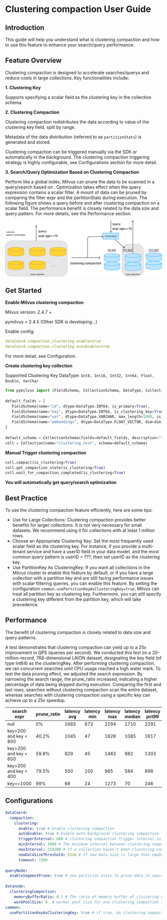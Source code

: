# Clustering compaction User Guide

## Introduction

This guide will help you understand what is clustering compaction and how to use this feature to enhance your search/query performance.

##  Feature Overview

Clustering compaction is designed to accelerate searches/querys and reduce costs in large collections. Key functionalities include:

**1. Clustering Key**

Supports specifying a scalar field as the clustering key in the collection schema.

**2. Clustering Compaction**

Clustering compaction redistributes the data according to value of the clustering key field, split by range. 

Metadata of the data distribution (referred to as `partitionStats`) is generated and stored.

Clustering compaction can be triggered manually via the SDK or automatically in the background. The clustering compaction triggering strategy is highly configurable, see Configurations section for more detail.

**3. Search/Query Optimization Based on Clustering Compaction**

Perform like a global index, Milvus can prune the data to be scanned in a query/search based on . Optimization takes effect when the query expression contains a scalar filter. A mount of data can be pruned by comparing the filter expr and the partitionStats during execution. The following figure shows a query before and after clustering compaction on a scalar field. The performance benefit is closely related to the data size and query pattern. For more details, see the Performance section.

<img src="./figs/clustering_compaction.png">


## Get Started

**Enable Milvus clustering compaction**

Milvus version: 2.4.7 +

pymilvus > 2.4.5 (Other SDK is developing...)

Enable config:
```yaml
dataCoord.compaction.clustering.enable=true
dataCoord.compaction.clustering.autoEnable=true
```   
For more detail, see Configuration.

**Create clustering key collection**

Supported Clustering Key DataType: ```Int8, Int16, Int32, Int64, Float, Double, VarChar```

```python
from pymilvus import (FieldSchema, CollectionSchema, DataType, Collection)

default_fields = [
   FieldSchema(name="id", dtype=DataType.INT64, is_primary=True),
   FieldSchema(name="key", dtype=DataType.INT64, is_clustering_key=True),
   FieldSchema(name="var", dtype=DataType.VARCHAR, max_length=1000, is_primary=False),
   FieldSchema(name="embeddings", dtype=DataType.FLOAT_VECTOR, dim=dim)
]

default_schema = CollectionSchema(fields=default_fields, description="test clustering-key collection")
coll = Collection(name="clustering_test", schema=default_schema)
```

**Manual Trigger clustering compaction**

```python
coll.compact(is_clustering=True)
coll.get_compaction_state(is_clustering=True)
coll.wait_for_compaction_completed(is_clustering=True)
```

**You will automatically get query/search optimization**

## Best Practice
   
To use the clustering compaction feature efficiently, here are some tips:

- Use for Large Collections: Clustering compaction provides better benefits for larger collections. It is not very necessary for small datasets. We recommend using it for collections with at least 1 million rows.
- Choose an Appropriate Clustering Key: Set the most frequently used scalar field as the clustering key. For instance, if you provide a multi-tenant service and have a userID field in your data model, and the most common query pattern is userID = ???, then set userID as the clustering key.
- Use PartitionKey As ClusteringKey: If you want all collections in the Milvus cluster to enable this feature by default, or if you have a large collection with a partition key and are still facing performance issues with scalar filtering queries, you can enable this feature. By setting the configuration `common.usePartitionKeyAsClusteringKey=true`, Milvus can treat all partition key as clustering key. Furthermore, you can still specify a clustering key different from the partition key, which will take precedence.
  
## Performance
  
The benefit of clustering compaction is closely related to data size and query patterns. 

A test demonstrates that clustering compaction can yield up to a 25x improvement in QPS (queries per second).
We conducted this test on a 20-million-record, 768-dimensional LAION dataset, designating the key field (of type Int64) as the clusteringKey. After performing clustering compaction, we ran concurrent searches until CPU usage reached a high water mark. To test the data pruning effect, we adjusted the search expression. By narrowing the search range, the prune_ratio increased, indicating a higher percentage of data being skipped during execution.
Comparing the first and last rows, searches without clustering compaction scan the entire dataset, whereas searches with clustering compaction using a specific key can achieve up to a 25x speedup.

| search expr                 | prune_ratio | latency avg|latency min|latency max|latency median|latency  pct99 | qps |
|-----------------------------|---|---|---|---|---|-------|---|
| null                        | 0% |1685|672|2294|1710| 2291  | 17.75 |
| key>200 and key < 800       | 40.2% |1045|47|1828|1085| 1617  | 28.38 |
| key>200 and key < 600       | 59.8% |829|45|1483|882| 1303  | 35.78 |
| key>200 and key < 400       | 79.5% |550|100|985|584| 898   | 54.00 |
| key==1000                   | 99% |68|24|1273|70| 246   | 431.41 |

## Configurations

```yaml
dataCoord:
  compaction:
    clustering:
      enable: true # Enable clustering compaction
      autoEnable: true # Enable auto background clustering compaction
      triggerInterval: 600 # clustering compaction trigger interval in seconds
      minInterval: 3600 # The minimum interval between clustering compaction executions of one collection, to avoid redundant compaction
      maxInterval: 259200 # If a collection haven't been clustering compacted for longer than maxInterval, force compact
      newDataSizeThreshold: 512m # If new data size is large than newDataSizeThreshold, execute clustering compaction
      timeout: 7200
     
queryNode:
  enableSegmentPrune: true # use partition stats to prune data in search/query on shard delegator

datanode:
  clusteringCompaction:
    memoryBufferRatio: 0.1 # The ratio of memory buffer of clustering compaction. Data larger than threshold will be flushed to storage.
    workPoolSize: 8  # worker pool size for one clustering compaction task
common:
  usePartitionKeyAsClusteringKey: true # if true, do clustering compaction and segment prune on partition key field
```
